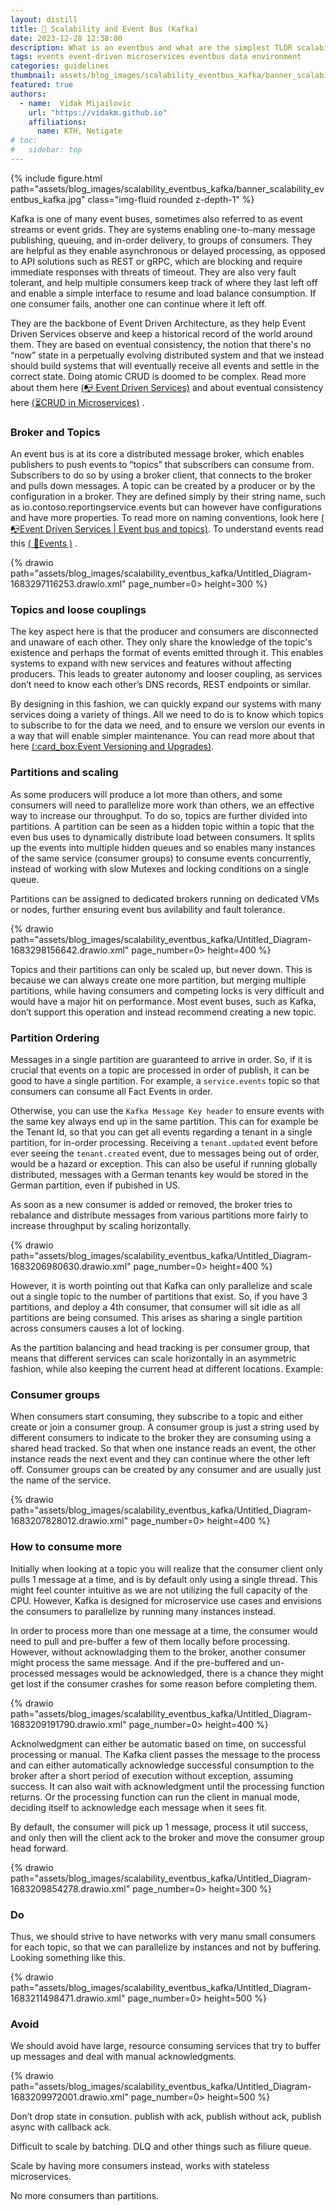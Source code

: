 ```yaml
---
layout: distill
title: 🧮 Scalability and Event Bus (Kafka)
date: 2023-12-28 12:38:00
description: What is an eventbus and what are the simplest TLDR scalability advice for maintaining throughput while never skipping a beat
tags: events event-driven microservices eventbus data environment
categories: guidelines
thumbnail: assets/blog_images/scalability_eventbus_kafka/banner_scalability_eventbus_kafka.jpg
featured: true
authors:
  - name:  Vidak Mijailovic
    url: "https://vidakm.github.io"
    affiliations:
      name: KTH, Netigate
# toc:
#   sidebar: top
---
```


{% include figure.html path="assets/blog_images/scalability_eventbus_kafka/banner_scalability_eventbus_kafka.jpg" class="img-fluid rounded z-depth-1" %}

Kafka is one of many event buses, sometimes also referred to as event streams or event grids. They are systems enabling one-to-many message publishing, queuing, and in-order delivery, to groups of consumers. They are helpful as they enable asynchronous or delayed processing, as opposed to API solutions such as REST or gRPC, which are blocking and require immediate responses with threats of timeout. They are also very fault tolerant, and help multiple consumers keep track of where they last left off and enable a simple interface to resume and load balance consumption. If one consumer fails, another one can continue where it left off.

They are the backbone of Event Driven Architecture, as they help Event Driven Services observe and keep a historical record of the world around them. They are based on eventual consistency, the notion that there's no “now” state in a perpetually evolving distributed system and that we instead should build systems that will eventually receive all events and settle in the correct state. Doing atomic CRUD is doomed to be complex.  Read more about them here [(:mailbox_with_no_mail: Event Driven Services)](/blog/2023/event_driven_services/) and about eventual consistency here [(:hourglass_flowing_sand:CRUD in Microservices)](/blog/2023/CRUD_in_microservices/) .

### Broker and Topics
An event bus is at its core a distributed message broker, which enables publishers to push events to “topics” that subscribers can consume from. Subscribers to do so by using a broker client, that connects to the broker and pulls down messages. A topic can be created by a producer or by the configuration in a broker. They are defined simply by their string name, such as io.contoso.reportingservice.events but can however have configurations and have more properties. To read more on naming conventions, look here [( :mailbox_with_no_mail:Event Driven Services | Event bus and topics)](/blog/2023/event_driven_services/#event-bus-and-topics). To understand events read this [( :e-mail:Events )](/blog/2023/events/) .


{% drawio path="assets/blog_images/scalability_eventbus_kafka/Untitled_Diagram-1683297116253.drawio.xml" page_number=0> height=300 %}

### Topics and loose couplings
The key aspect here is that the producer and consumers are disconnected and unaware of each other. They only share the knowledge of the topic's existence and perhaps the format of events emitted through it. This enables systems to expand with new services and features without affecting producers. This leads to greater autonomy and looser coupling, as services don’t need to know each other’s DNS records, REST endpoints or similar.

By designing in this fashion, we can quickly expand our systems with many services doing a variety of things. All we need to do is to know which topics to subscribe to for the data we need, and to ensure we version our events in a way that will enable simpler maintenance. You can read more about that here [(:card_box:Event Versioning and Upgrades)](/blog/2023/event_versioning/). 

### Partitions and scaling
As some producers will produce a lot more than others, and some consumers will need to parallelize more work than others, we an effective way to increase our throughput. To do so, topics are further divided into partitions. A partition can be seen as a hidden topic within a topic that the even bus uses to dynamically distribute load between consumers. It splits up the events into multiple hidden queues and so enables many instances of the same service (consumer groups) to consume events concurrently, instead of working with slow Mutexes and locking conditions on a single queue.

Partitions can be assigned to dedicated brokers running on dedicated VMs or nodes, further ensuring event bus avilability and fault tolerance. 

{% drawio path="assets/blog_images/scalability_eventbus_kafka/Untitled_Diagram-1683298156642.drawio.xml" page_number=0> height=400 %}

Topics and their partitions can only be scaled up, but never down. This is because we can always create one more partition, but merging multiple partitions, while having consumers and competing locks is very difficult and would have a major hit on performance. Most event buses, such as Kafka, don’t support this operation and instead recommend creating a new topic.

### Partition Ordering
Messages in a single partition are guaranteed to arrive in order. So, if it is crucial that events on a topic are processed in order of publish, it can be good to have a single partition. For example, a `service.events` topic so that consumers can consume all Fact Events in order. 

Otherwise, you can use the `Kafka Message Key header` to ensure events with the same key always end up in the same partition. This can for example be the Tenant Id, so that you can get all events regarding a tenant in a single partition, for in-order processing. Receiving a `tenant.updated` event before ever seeing the `tenant.created` event, due to messages being out of order, would be a hazard or exception.  This can also be useful if running globally distributed, messages with a German tenants key would be stored in the German partition, even if pubished in US.

As soon as a new consumer is added or removed, the broker tries to rebalance and distribute messages from various partitions more fairly to increase throughput by scaling horizontally.


{% drawio path="assets/blog_images/scalability_eventbus_kafka/Untitled_Diagram-1683206980630.drawio.xml" page_number=0> height=400 %}

However, it is worth pointing out that Kafka can only parallelize and scale out a single topic to the number of partitions that exist. So, if you have 3 partitions, and deploy a 4th consumer, that consumer will sit idle as all partitions are being consumed. This arises as sharing a single partition across consumers causes a lot of locking.

As the partition balancing and head tracking is per consumer group, that means that different services can scale horizontally in an asymmetric fashion, while also keeping the current head at different locations. Example:


### Consumer groups
When consumers start consuming, they subscribe to a topic and either create or join a consumer group. A consumer group is just a string used by different consumers to indicate to the broker they are consuming using a shared head tracked. So that when one instance reads an event, the other instance reads the next event and they can continue where the other left off. Consumer groups can be created by any consumer and are usually just the name of the service.


{% drawio path="assets/blog_images/scalability_eventbus_kafka/Untitled_Diagram-1683207828012.drawio.xml" page_number=0> height=400 %}

### How to consume more
Initially when looking at a topic you will realize that the consumer client only pulls 1 message at a time, and is by default only using a single thread. This might feel counter intuitive as we are not utilizing the full capacity of the CPU.  However, Kafka is designed for microservice use cases and envisions the consumers to parallelize by running many instances instead.

In order to process more than one message at a time, the consumer would need to pull and pre-buffer a few of them locally before processing. However, without acknowladging them to the broker, another consumer might process the same message. And if the pre-buffered and un-processed messages would be acknowledged, there is a chance they might get lost if the consumer crashes for some reason before completing them.


{% drawio path="assets/blog_images/scalability_eventbus_kafka/Untitled_Diagram-1683209191790.drawio.xml" page_number=0> height=400 %}

Acknolwedgment can either be automatic based on time, on successful processing or manual. The Kafka client passes the message to the process and can either automatically acknowledge successful consumption to the broker after a short period of execution without exception, assuming success. It can also wait with acknowledgment until the processing function returns. Or the processing function can run the client in manual mode, deciding itself to acknowledge each message when it sees fit.

By default, the consumer will pick up 1 message, process it util success, and only then will the client ack to the broker and move the consumer group head forward.


{% drawio path="assets/blog_images/scalability_eventbus_kafka/Untitled_Diagram-1683209854278.drawio.xml" page_number=0> height=300 %}


### Do
Thus, we should strive to have networks with very manu small consumers for each topic, so that we can parallelize by instances and not by buffering. Looking something like this.


{% drawio path="assets/blog_images/scalability_eventbus_kafka/Untitled_Diagram-1683211498471.drawio.xml" page_number=0> height=500 %}


### Avoid
We should avoid have large, resource consuming services that try to buffer up messages and deal with manual acknowledgments.


{% drawio path="assets/blog_images/scalability_eventbus_kafka/Untitled_Diagram-1683209972001.drawio.xml" page_number=0> height=500 %}
 
Don’t drop state in consution. publish with ack, publish without ack, publish async with callback ack.

Difficult to scale by batching. DLQ and other things such as filiure queue.

Scale by having more consumers instead, works with stateless microservices.

No more consumers than partitions.
 